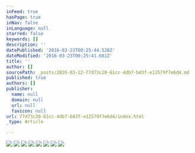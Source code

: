 ```yaml
---
inFeed: true
hasPage: true
inNav: false
inLanguage: null
starred: false
keywords: []
description: ''
datePublished: '2016-03-23T00:25:44.528Z'
dateModified: '2016-03-23T00:25:41.681Z'
title: ''
author: []
sourcePath: _posts/2016-03-22-77d73c20-61cc-4db7-bd3f-e12579f7e6d4.md
published: true
authors: []
publisher:
  name: null
  domain: null
  url: null
  favicon: null
url: 77d73c20-61cc-4db7-bd3f-e12579f7e6d4/index.html
_type: Article

---
```

![](https://the-grid-user-content.s3-us-west-2.amazonaws.com/ff036117-ca3a-4b44-96ea-078ab4d198db.jpg)
![](https://the-grid-user-content.s3-us-west-2.amazonaws.com/a3bebd1d-aee2-4afd-b63e-b1aa02529206.jpg)
![](https://the-grid-user-content.s3-us-west-2.amazonaws.com/406cb116-dfd6-47e4-acca-174906b607a7.jpg)
![](https://the-grid-user-content.s3-us-west-2.amazonaws.com/b3e668f4-6e0a-4c31-9b60-4ef0cbfc6361.jpg)
![](https://the-grid-user-content.s3-us-west-2.amazonaws.com/b5310865-be39-405e-afd3-2b7fb8c11ec0.jpg)
![](https://the-grid-user-content.s3-us-west-2.amazonaws.com/110d9bc1-c7db-4329-a9a8-b739b27a7eec.jpg)
![](https://the-grid-user-content.s3-us-west-2.amazonaws.com/d3502136-4de7-4542-8a12-3d6ac1d307aa.jpg)
![](https://the-grid-user-content.s3-us-west-2.amazonaws.com/ce9cc67b-4d11-4728-b48c-42c5c8abcc99.jpg)